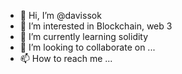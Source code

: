 - 👋 Hi, I’m @davissok
- 👀 I’m interested in Blockchain, web 3
- 🌱 I’m currently learning solidity
- 💞️ I’m looking to collaborate on ...
- 📫 How to reach me ...

<!---
davissok/davissok is a ✨ special ✨ repository because its `README.md` (this file) appears on your GitHub profile.
You can click the Preview link to take a look at your changes.
--->
